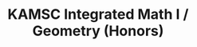 ---
layout: course-page
title: KAMSC Integrated Math I / Geometry (Honors)
instructor:
  - name: MsLailaKalnins
    url: instructional/MsLailaKalnins
coursename: KAMSC INTEGRATED MATHEMATICS I / Geometry (H)
description: "This course integrates geometry, algebra, probability, statistics, graphing calculators, and problem solving. Major component: Geometry. Emphasis: methods of problem solving, formulation and applications utilizing graphing calculators."
---